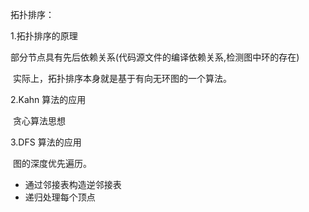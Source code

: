 拓扑排序：

1.拓扑排序的原理

​	部分节点具有先后依赖关系(代码源文件的编译依赖关系,检测图中环的存在)

​	实际上，拓扑排序本身就是基于有向无环图的一个算法。

2.Kahn 算法的应用

​	贪心算法思想

3.DFS 算法的应用

​	图的深度优先遍历。

- 通过邻接表构造逆邻接表
- 递归处理每个顶点

